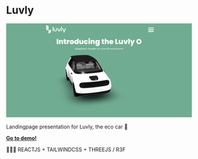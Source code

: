 # Luvly

<img src='/luvly.png'/>


Landingpage presentation for Luvly, the eco car 🌱 
<br/>

<b><a href='https://eloquent-klepon-12b92d.netlify.app/'>Go to demo! </a></b>

🤹🏻‍♂️ REACTJS + TAILWINDCSS + THREEJS / R3F

